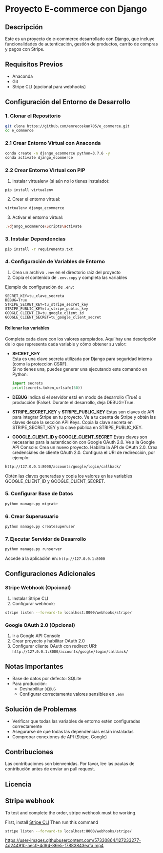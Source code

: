 # Proyecto E-commerce con Django

## Descripción
Este es un proyecto de e-commerce desarrollado con Django, que incluye funcionalidades de autenticación, gestión de productos, carrito de compras y pagos con Stripe.

## Requisitos Previos
- Anaconda
- Git
- Stripe CLI (opcional para webhooks)

## Configuración del Entorno de Desarrollo

### 1. Clonar el Repositorio
```bash
git clone https://github.com/emrecoskun705/e_commerce.git
cd e_commerce
```

### 2.1 Crear Entorno Virtual con Anaconda
```bash
conda create -n django_ecommerce python=3.7.6 -y
conda activate django_ecommerce
```

### 2.2 Crear Entorno Virtual con PIP

1. Instalar virtualenv (si aún no lo tienes instalado):
```bash
pip install virtualenv
```

2. Crear el entorno virtual:
```bash
virtualenv django_ecommerce
```
3. Activar el entorno virtual:
```bash
.\django_ecommerce\Scripts\activate
```

### 3. Instalar Dependencias
```bash
pip install -r requirements.txt
```

### 4. Configuración de Variables de Entorno
1. Crea un archivo `.env` en el directorio raíz del proyecto
2. Copia el contenido de `.env.copy` y completa las variables

Ejemplo de configuración de `.env`:
```
SECRET_KEY=tu_clave_secreta
DEBUG=True
STRIPE_SECRET_KEY=tu_stripe_secret_key
STRIPE_PUBLIC_KEY=tu_stripe_public_key
GOOGLE_CLIENT_ID=tu_google_client_id
GOOGLE_CLIENT_SECRET=tu_google_client_secret
```

#### Rellenar las variables

Completa cada clave con los valores apropiados. Aquí hay una descripción de lo que representa cada variable y cómo obtener su valor:

- **SECRET_KEY**  
  Esta es una clave secreta utilizada por Django para seguridad interna (como la protección CSRF).  
  Si no tienes una, puedes generar una ejecutando este comando en Python:
  
  ```python
  import secrets
  print(secrets.token_urlsafe(50))
   ```
  
- **DEBUG**
Indica si el servidor está en modo de desarrollo (True) o producción (False).
Durante el desarrollo, deja DEBUG=True.
- **STRIPE_SECRET_KEY** y **STRIPE_PUBLIC_KEY**
Estas son claves de API para integrar Stripe en tu proyecto.
Ve a tu cuenta de Stripe y obtén las claves desde la sección API Keys.
Copia la clave secreta en STRIPE_SECRET_KEY y la clave pública en STRIPE_PUBLIC_KEY.
- **GOOGLE_CLIENT_ID y GOOGLE_CLIENT_SECRET**
Estas claves son necesarias para la autenticación con Google OAuth 2.0.
Ve a la Google API Console:
Crea un nuevo proyecto.
Habilita la API de OAuth 2.0.
Crea credenciales de cliente OAuth 2.0.
Configura el URI de redirección, por ejemplo:
```bash
http://127.0.0.1:8000/accounts/google/login/callback/
```
Obtén las claves generadas y copia los valores en las variables GOOGLE_CLIENT_ID y GOOGLE_CLIENT_SECRET.




### 5. Configurar Base de Datos
```bash
python manage.py migrate
```

### 6. Crear Superusuario
```bash
python manage.py createsuperuser
```

### 7. Ejecutar Servidor de Desarrollo
```bash
python manage.py runserver
```

Accede a la aplicación en: `http://127.0.0.1:8000`

## Configuraciones Adicionales

### Stripe Webhook (Opcional)
1. Instalar Stripe CLI
2. Configurar webhook:
```bash
stripe listen --forward-to localhost:8000/webhooks/stripe/
```

### Google OAuth 2.0 (Opcional)
1. Ir a Google API Console
2. Crear proyecto y habilitar OAuth 2.0
3. Configurar cliente OAuth con redirect URI:
   `http://127.0.0.1:8000/accounts/google/login/callback/`

## Notas Importantes
- Base de datos por defecto: SQLite
- Para producción:
  - Deshabilitar `DEBUG`
  - Configurar correctamente valores sensibles en `.env`

## Solución de Problemas
- Verificar que todas las variables de entorno estén configuradas correctamente
- Asegurarse de que todas las dependencias están instaladas
- Comprobar conexiones de API (Stripe, Google)

## Contribuciones
Las contribuciones son bienvenidas. Por favor, lee las pautas de contribución antes de enviar un pull request.

## Licencia


## Stripe webhook

To test and complete the order, stripe webhook must be working.

First, install [Stripe CLI]
Then run this command
```sh
stripe listen --forward-to localhost:8000/webhooks/stripe/
```




   [Python]: https://www.python.org/downloads/release/python-370/
   [Django]: https://www.djangoproject.com/download/
   [Template]: https://mdbootstrap.com/freebies/jquery/e-commerce/
   [Stripe CLI]: https://stripe.com/docs/stripe-cli#install
   [Stripe]: https://stripe.com/
   [Google API]: https://developers.google.com/identity/protocols/oauth2

https://user-images.githubusercontent.com/57330864/127233277-4d24491b-aec0-4d94-86e5-f7883843eafa.mp4